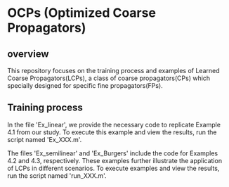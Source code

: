 # OCPs (Optimized Coarse Propagators)

## overview
This repository focuses on the training process and examples of Learned Coarse Propagators(LCPs), a class of coarse propagators(CPs) which specially designed for specific fine propagators(FPs). 

## Training process

 In the file 'Ex_linear', we provide the necessary code to replicate Example 4.1 from our study. To execute this example and view the results, run the script named 'Ex_XXX.m'.

 The files 'Ex_semilinear' and 'Ex_Burgers' include the code for Examples 4.2 and 4.3, respectively. These examples further illustrate the application of LCPs in different scenarios. To execute examples and view the results, run the script named 'run_XXX.m'.
